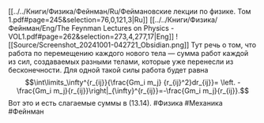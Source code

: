 [[../../Книги/Физика/Фейнман/Ru/Феймановские лекции по физике. Том 1.pdf#page=245&selection=76,0,121,3|Ru]]
[[../../Книги/Физика/Фейнман/Eng/The Feynman Lectures on Physics - VOL1.pdf#page=262&selection=273,4,277,17|Eng]]
![[Source/Screenshot_20241001-042721_Obsidian.png]]
Тут речь о том, что работа по перемещению каждого нового тела — сумма работ каждой из сил, создаваемых разными телами, которые уже перенесли из бесконечности.
Для одной такой силы работа будет равна
$$\int\limits_\infty^{r_{ij}}{\frac{Gm_i m_j} {r_{ij}^2}dr_{ij}}= \left. -\frac{Gm_i m_j}{r_{ij}}\right|_{\infty}^{r_{ij}}=-\frac{Gm_i m_j}{r_{ij}}.$$
Вот это и есть слагаемые суммы в (13.14).
#Физика #Механика #Фейнман 
